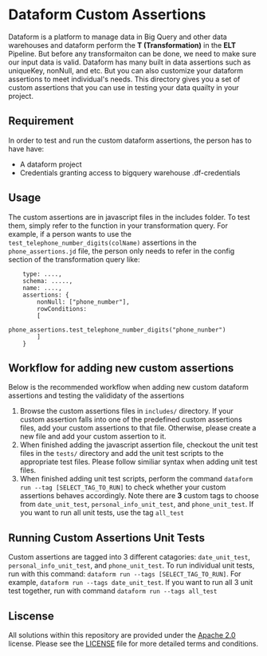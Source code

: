 # Dataform Custom Assertions
Dataform is a platform to manage data in Big Query and other data warehouses and dataform perform the **T (Transformation)** in the **ELT** Pipeline. But before any transformaiton can be done, we need to make sure our input data is valid. Dataform has many built in data assertions such as uniqueKey, nonNull, and etc. But you can also customize your dataform assertions to meet individual's needs. This directory gives you a set of custom assertions that you can use in testing your data quailty in your project.
## Requirement 
In order to test and run the custom dataform assertions, the person has to have have: 
- A dataform project
- Credentials granting access to bigquery warehouse .df-credentials

## Usage
The custom assertions are in javascript files in the includes folder. To test them, simply refer to the function in your transformation query. For example, if a person wants to use the ```test_telephone_number_digits(colName)``` assertions in the ```phone_assertions.jd``` file, the person only needs to refer in the config section of the transformation query like:
```
    type: ....,
    schema: .....,
    name: ....,
    assertions: {
        nonNull: ["phone_number"],
        rowConditions: 
        [
            phone_assertions.test_telephone_number_digits("phone_nunber")
        ]
    }
```
## Workflow for adding new custom assertions
Below is the recommended workflow when adding new custom dataform assertions and testing the valididaty of the assertions
1. Browse the custom assertions files in ```includes/``` directory. If your custom assertion falls into one of the predefined custom assertions files, add your custom assertions to that file. Otherwise, please create a new file and add your custom assertion to it. 
2. When finished adding the javascript assertion file, checkout the unit test files in the ```tests/``` directory and add the unit test scripts to the appropriate test files. Please follow similiar syntax when adding unit test files. 
3. When finished adding unit test scripts, perform the command ```dataform run --tag [SELECT_TAG_TO_RUN]``` to check whether your custom assertions behaves accordingly. Note there are **3** custom tags to choose from ```date_unit_test```, ```personal_info_unit_test```, and ```phone_unit_test```. If you want to run all unit tests, use the tag ```all_test```

## Running Custom Assertions Unit Tests
Custom assertions are tagged into 3 different catagories: ```date_unit_test```, ```personal_info_unit_test```, and ```phone_unit_test```. To run individual unit tests, run with this command: ```dataform run --tags [SELECT_TAG_TO_RUN]```. For example, ```dataform run --tags date_unit_test```. If you want to run all 3 unit test together, run with command ```dataform run --tags all_test``` 

## Liscense
All solutions within this repository are provided under the [Apache 2.0](https://www.apache.org/licenses/LICENSE-2.0) license. Please see the [LICENSE](https://www.apache.org/licenses/LICENSE-2.0) file for more detailed terms and conditions.